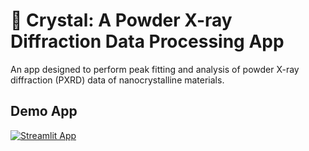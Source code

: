 # 💎 Crystal: A Powder X-ray Diffraction Data Processing App

An app designed to perform peak fitting and analysis of powder X-ray diffraction (PXRD) data of nanocrystalline materials.

## Demo App

[![Streamlit App]([[https://static.streamlit.io/badges/streamlit_badge_black_white.svg)](https://support-ticket-workflow-tempalte.streamlit.app](https://crystal.streamlit.app/)](https://crystal.streamlit.app/))
